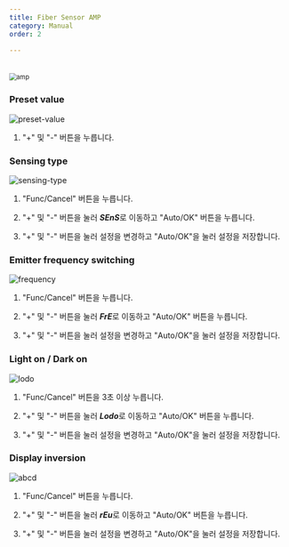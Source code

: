 ```yaml
---
title: Fiber Sensor AMP
category: Manual
order: 2

---
```


　  
<img src="https://user-images.githubusercontent.com/85915538/168716099-6febce09-ab76-42dc-93d7-5a8db99c7dca.png" alt="amp" style="zoom:80%;" />

 
### **Preset value**

![preset-value](https://user-images.githubusercontent.com/85915538/125015321-de5e2380-e0a1-11eb-8090-4004b6eab145.png)

1) "+" 및 "-" 버튼을 누릅니다. 
 
 
### **Sensing type**

![sensing-type](https://user-images.githubusercontent.com/85915538/125039814-7cb1af80-e0c9-11eb-9f96-49bb15cb930a.png)

1) "Func/Cancel" 버튼을 누릅니다.

2) "+" 및 "-" 버튼을 눌러 ***SEnS***로 이동하고 "Auto/OK" 버튼을 누릅니다.

3) "+" 및 "-" 버튼을 눌러 설정을 변경하고 "Auto/OK"을 눌러 설정을 저장합니다.
 
 
### **Emitter frequency switching**

![frequency](https://user-images.githubusercontent.com/85915538/125015441-14030c80-e0a2-11eb-8bc9-d0c8793cf383.png)

1) "Func/Cancel" 버튼을 누릅니다.

2) "+" 및 "-" 버튼을 눌러 ***FrE***로 이동하고 "Auto/OK" 버튼을 누릅니다.

3) "+" 및 "-" 버튼을 눌러 설정을 변경하고 "Auto/OK"을 눌러 설정을 저장합니다.
 
 
### **Light on / Dark on**

![lodo](https://user-images.githubusercontent.com/85915538/125015435-12d1df80-e0a2-11eb-818e-a045b6ffdd83.png)

1) "Func/Cancel" 버튼을 3초 이상 누릅니다.

2) "+" 및 "-" 버튼을 눌러 ***Lodo***로 이동하고 "Auto/OK" 버튼을 누릅니다.

3) "+" 및 "-" 버튼을 눌러 설정을 변경하고 "Auto/OK"을 눌러 설정을 저장합니다.
 
 
### **Display inversion**

![abcd](https://user-images.githubusercontent.com/85915538/125015438-136a7600-e0a2-11eb-961d-a98430cada3c.png)

1) "Func/Cancel" 버튼을 누릅니다.

2) "+" 및 "-" 버튼을 눌러 ***rEu***로 이동하고 "Auto/OK" 버튼을 누릅니다.

3) "+" 및 "-" 버튼을 눌러 설정을 변경하고 "Auto/OK"을 눌러 설정을 저장합니다.

